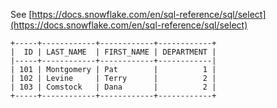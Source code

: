 See [https://docs.snowflake.com/en/sql-reference/sql/select](https://docs.snowflake.com/en/sql-reference/sql/select)
```
+-----+------------+------------+------------+
|  ID | LAST_NAME  | FIRST_NAME | DEPARTMENT |
|-----+------------+------------+------------|
| 101 | Montgomery | Pat        |          1 |
| 102 | Levine     | Terry      |          2 |
| 103 | Comstock   | Dana       |          2 |
+-----+------------+------------+------------+
```
